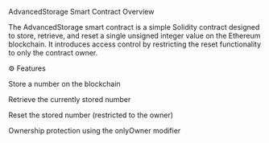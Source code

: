 AdvancedStorage Smart Contract
 Overview

The AdvancedStorage smart contract is a simple Solidity contract designed to store, retrieve, and reset a single unsigned integer value on the Ethereum blockchain.
It introduces access control by restricting the reset functionality to only the contract owner.

⚙️ Features

Store a number on the blockchain

Retrieve the currently stored number

Reset the stored number (restricted to the owner)

Ownership protection using the onlyOwner modifier